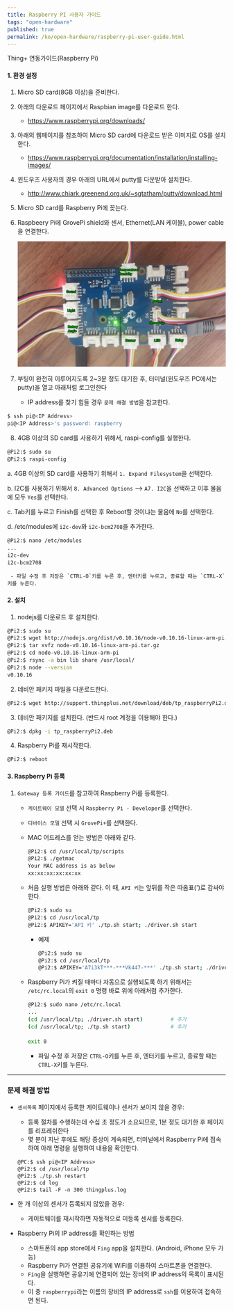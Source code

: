 ```yaml
---
title: Raspberry PI 사용자 가이드
tags: "open-hardware"
published: true
permalink: /ko/open-hardware/raspberry-pi-user-guide.html
---
```


Thing+ 연동가이드(Raspberry Pi)

#### 1. 환경 설정


1) Micro SD card(8GB 이상)을 준비한다.

2) 아래의 다운로드 페이지에서 Raspbian image를 다운로드 한다.

   - https://www.raspberrypi.org/downloads/

3) 아래의 웹페이지를 참조하여 Micro SD card에 다운로드 받은 이미지로 OS를 설치한다.

   - https://www.raspberrypi.org/documentation/installation/installing-images/

4) 윈도우즈 사용자의 경우 아래의 URL에서 putty를 다운받아 설치한다.

   - http://www.chiark.greenend.org.uk/~sgtatham/putty/download.html

5) Micro SD card를 Raspberry Pi에 꽂는다.

6) Raspbeery Pi에 GrovePi shield와 센서, Ethernet(LAN 케이블), power cable을 연결한다.

   ![Raspberry Pi + Grove Pi](/assets/rasp_grovePi.jpg)

7) 부팅이 완전히 이루어지도록 2~3분 정도 대기한 후, 터미널(윈도우즈 PC에서는 putty)을 열고 아래처럼 로그인한다

   - IP address를 찾기 힘들 경우 `문제 해결 방법`을 참고한다.

```bash
$ ssh pi@<IP Address>
pi@<IP Address>'s password: raspberry
```

8) 4GB 이상의 SD card를 사용하기 위해서, raspi-config를 실행한다.

```bash
@Pi2:$ sudo su
@Pi2:$ raspi-config
```

   a. 4GB 이상의 SD card를 사용하기 위해서 `1. Expand Filesystem`을 선택한다.

   b. I2C를 사용하기 위해서 `8. Advanced Options` --> `A7. I2C`을 선택하고 이후 물음에 모두 `Yes`를 선택한다.

   c. Tab키를 누르고 Finish를 선택한 후 Reboot할 것이냐는 물음에 `No`를 선택한다.

   d. /etc/modules에 `i2c-dev`와 `i2c-bcm2708`을 추가한다.

   ```bash
   @Pi2:$ nano /etc/modules
   ...
   i2c-dev
   i2c-bcm2708
   ```

     - 파일 수정 후 저장은 `CTRL-O`키를 누른 후, 엔터키를 누르고, 종료할 때는 `CTRL-X`키를 누른다.

#### 2. 설치

1) nodejs를 다운로드 후 설치한다.

```bash
@Pi2:$ sudo su
@Pi2:$ wget http://nodejs.org/dist/v0.10.16/node-v0.10.16-linux-arm-pi.tar.gz
@Pi2:$ tar xvfz node-v0.10.16-linux-arm-pi.tar.gz
@Pi2:$ cd node-v0.10.16-linux-arm-pi
@Pi2:$ rsync -a bin lib share /usr/local/
@Pi2:$ node --version
v0.10.16
```

2) 데비안 패키지 파일을 다운로드한다.

```bash
@Pi2:$ wget http://support.thingplus.net/download/deb/tp_raspberryPi2.deb
```

3) 데비안 패키지를 설치한다. (반드시 root 계정을 이용해야 한다.)

```bash
@Pi2:$ dpkg -i tp_raspberryPi2.deb
```

4) Raspberry Pi를 재시작한다.

```bash
@Pi2:$ reboot
```

#### 3. Raspberry Pi 등록

1) `Gateway 등록 가이드`를 참고하여 Raspberry Pi를 등록한다.

   - `게이트웨이 모델` 선택 시 `Raspberry Pi - Developer`를 선택한다.

   - `디바이스 모델` 선택 시 `GrovePi+`를 선택한다.

   - MAC 어드레스를 얻는 방법은 아래와 같다.

     ```bash
     @Pi2:$ cd /usr/local/tp/scripts
     @Pi2:$ ./getmac
     Your MAC address is as below
     xx:xx:xx:xx:xx:xx
     ```

   - 처음 실행 방법은 아래와 같다. 이 때, `API 키`는 앞뒤를 작은 따옴표(')로 감싸야 한다.

     ```bash
     @Pi2:$ sudo su
     @Pi2:$ cd /usr/local/tp
     @Pi2:$ APIKEY='API 키' ./tp.sh start; ./driver.sh start
     ```

     - 예제

       ```bash
       @Pi2:$ sudo su
       @Pi2:$ cd /usr/local/tp
       @Pi2:$ APIKEY='A7i3kT***-***Vk447-***' ./tp.sh start; ./driver.sh start
       ```

   - Raspberry Pi가 켜질 때마다 자동으로 실행되도록 하기 위해서는 `/etc/rc.local`의 `exit 0` 명령 바로 위에 아래처럼 추가한다.

     ```bash
     @Pi2:$ sudo nano /etc/rc.local
     ...
     (cd /usr/local/tp; ./driver.sh start)         # 추가
     (cd /usr/local/tp; ./tp.sh start)             # 추가
     
     exit 0
     ```

     - 파일 수정 후 저장은 `CTRL-O`키를 누른 후, 엔터키를 누르고, 종료할 때는 `CTRL-X`키를 누른다.


--------------------

### 문제 해결 방법

* `센서목록` 페이지에서 등록한 게이트웨이나 센서가 보이지 않을 경우:

  - 등록 절차를 수행하는데 수십 초 정도가 소요되므로, 1분 정도 대기한 후 페이지를 리프레쉬한다
  - 몇 분이 지난 후에도 해당 증상이 계속되면, 터미널에서 Raspberry Pi에 접속하여 아래 명령을 실행하여 내용을 확인한다.

  ```
  @PC:$ ssh pi@<IP Address>
  @Pi2:$ cd /usr/local/tp
  @Pi2:$ ./tp.sh restart
  @Pi2:$ cd log
  @Pi2:$ tail -F -n 300 thingplus.log
  ```

* 한 개 이상의 센서가 등록되지 않았을 경우:

  - 게이트웨이를 재시작하면 자동적으로 미등록 센서를 등록한다.

* Raspberry Pi의 IP address를 확인하는 방법

  - 스마트폰의 app store에서 `Fing` app을 설치한다. (Android, iPhone 모두 가능)
  - Raspberry Pi가 연결된 공유기에 WiFi를 이용하여 스마트폰을 연결한다.
  - `Fing`을 실행하면 공유기에 연결되어 있는 장비의 IP address의 목록이 표시된다.
  - 이 중 `raspberrypi`라는 이름의 장비의 IP address로 `ssh`를 이용하여 접속하면 된다.
